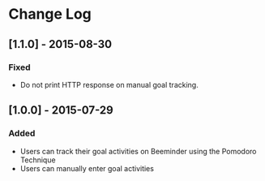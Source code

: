 # Change Log

## [1.1.0] - 2015-08-30

### Fixed

- Do not print HTTP response on manual goal tracking.

## [1.0.0] - 2015-07-29

### Added

- Users can track their goal activities on Beeminder using the Pomodoro Technique
- Users can manually enter goal activities
